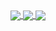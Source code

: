 <a href="https://github.com/anuraghazra/github-readme-stats">
    <img align="center" src="https://github-readme-stats.vercel.app/api?username=piombacciaio&count_private=true&show_icons=true&theme=chartreuse-dark">
</a>
<a href="https://github.com/anuraghazra/github-readme-stats">
    <img align="center" src="https://github-readme-stats.vercel.app/api/pin/?username=piombacciaio&repo=Eye-Tracking-Mouse&theme=chartreuse-dark">
</a>
<a href="https://github.com/anuraghazra/github-readme-stats">
    <img align="center" src="https://github-readme-stats.vercel.app/api/top-langs/?username=piombacciaio&theme=chartreuse-dark">
</a>
